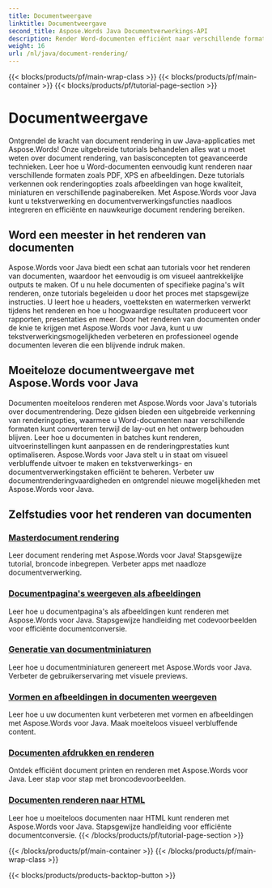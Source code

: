 ```yaml
---
title: Documentweergave
linktitle: Documentweergave
second_title: Aspose.Words Java Documentverwerkings-API
description: Render Word-documenten efficiënt naar verschillende formaten in Java met Aspose.Words! Beheers documentrendering voor professionele uitvoer.
weight: 16
url: /nl/java/document-rendering/
---
```


{{< blocks/products/pf/main-wrap-class >}}
{{< blocks/products/pf/main-container >}}
{{< blocks/products/pf/tutorial-page-section >}}

# Documentweergave


Ontgrendel de kracht van document rendering in uw Java-applicaties met Aspose.Words! Onze uitgebreide tutorials behandelen alles wat u moet weten over document rendering, van basisconcepten tot geavanceerde technieken. Leer hoe u Word-documenten eenvoudig kunt renderen naar verschillende formaten zoals PDF, XPS en afbeeldingen. Deze tutorials verkennen ook renderingopties zoals afbeeldingen van hoge kwaliteit, miniaturen en verschillende paginabereiken. Met Aspose.Words voor Java kunt u tekstverwerking en documentverwerkingsfuncties naadloos integreren en efficiënte en nauwkeurige document rendering bereiken.

## Word een meester in het renderen van documenten

Aspose.Words voor Java biedt een schat aan tutorials voor het renderen van documenten, waardoor het eenvoudig is om visueel aantrekkelijke outputs te maken. Of u nu hele documenten of specifieke pagina's wilt renderen, onze tutorials begeleiden u door het proces met stapsgewijze instructies. U leert hoe u headers, voetteksten en watermerken verwerkt tijdens het renderen en hoe u hoogwaardige resultaten produceert voor rapporten, presentaties en meer. Door het renderen van documenten onder de knie te krijgen met Aspose.Words voor Java, kunt u uw tekstverwerkingsmogelijkheden verbeteren en professioneel ogende documenten leveren die een blijvende indruk maken.

## Moeiteloze documentweergave met Aspose.Words voor Java

Documenten moeiteloos renderen met Aspose.Words voor Java's tutorials over documentrendering. Deze gidsen bieden een uitgebreide verkenning van renderingopties, waarmee u Word-documenten naar verschillende formaten kunt converteren terwijl de lay-out en het ontwerp behouden blijven. Leer hoe u documenten in batches kunt renderen, uitvoerinstellingen kunt aanpassen en de renderingprestaties kunt optimaliseren. Aspose.Words voor Java stelt u in staat om visueel verbluffende uitvoer te maken en tekstverwerkings- en documentverwerkingstaken efficiënt te beheren. Verbeter uw documentrenderingvaardigheden en ontgrendel nieuwe mogelijkheden met Aspose.Words voor Java.

## Zelfstudies voor het renderen van documenten
### [ Masterdocument rendering](./master-document-rendering/)
Leer document rendering met Aspose.Words voor Java! Stapsgewijze tutorial, broncode inbegrepen. Verbeter apps met naadloze documentverwerking.
### [Documentpagina's weergeven als afbeeldingen](./rendering-document-pages-images/)
Leer hoe u documentpagina's als afbeeldingen kunt renderen met Aspose.Words voor Java. Stapsgewijze handleiding met codevoorbeelden voor efficiënte documentconversie.
### [Generatie van documentminiaturen](./document-thumbnail-generation/)
Leer hoe u documentminiaturen genereert met Aspose.Words voor Java. Verbeter de gebruikerservaring met visuele previews.
### [Vormen en afbeeldingen in documenten weergeven](./rendering-shapes-graphics/)
Leer hoe u uw documenten kunt verbeteren met vormen en afbeeldingen met Aspose.Words voor Java. Maak moeiteloos visueel verbluffende content.
### [Documenten afdrukken en renderen](./document-printing-rendering/)
Ontdek efficiënt document printen en renderen met Aspose.Words voor Java. Leer stap voor stap met broncodevoorbeelden.
### [Documenten renderen naar HTML](./rendering-documents-html/)
Leer hoe u moeiteloos documenten naar HTML kunt renderen met Aspose.Words voor Java. Stapsgewijze handleiding voor efficiënte documentconversie.
{{< /blocks/products/pf/tutorial-page-section >}}

{{< /blocks/products/pf/main-container >}}
{{< /blocks/products/pf/main-wrap-class >}}

{{< blocks/products/products-backtop-button >}}
